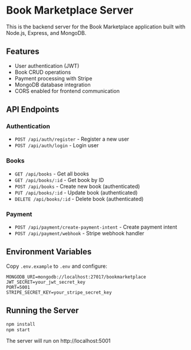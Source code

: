 # Book Marketplace Server

This is the backend server for the Book Marketplace application built with Node.js, Express, and MongoDB.

## Features

- User authentication (JWT)
- Book CRUD operations
- Payment processing with Stripe
- MongoDB database integration
- CORS enabled for frontend communication

## API Endpoints

### Authentication
- `POST /api/auth/register` - Register a new user
- `POST /api/auth/login` - Login user

### Books
- `GET /api/books` - Get all books
- `GET /api/books/:id` - Get book by ID
- `POST /api/books` - Create new book (authenticated)
- `PUT /api/books/:id` - Update book (authenticated)
- `DELETE /api/books/:id` - Delete book (authenticated)

### Payment
- `POST /api/payment/create-payment-intent` - Create payment intent
- `POST /api/payment/webhook` - Stripe webhook handler

## Environment Variables

Copy `.env.example` to `.env` and configure:

```
MONGODB_URI=mongodb://localhost:27017/bookmarketplace
JWT_SECRET=your_jwt_secret_key
PORT=5001
STRIPE_SECRET_KEY=your_stripe_secret_key
```

## Running the Server

```bash
npm install
npm start
```

The server will run on http://localhost:5001
